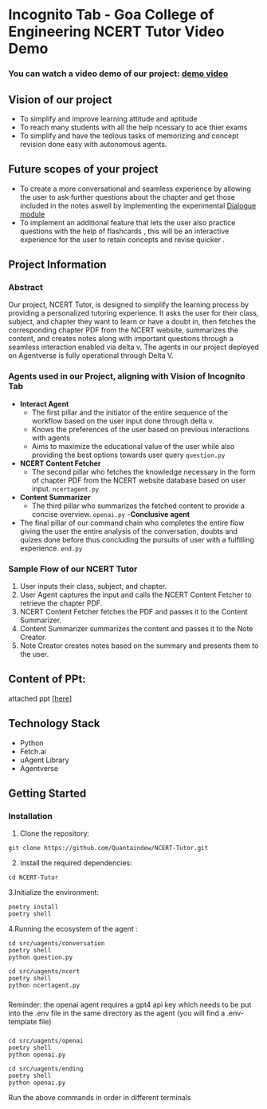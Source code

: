 
# Incognito Tab - Goa College of Engineering NCERT Tutor Video Demo

### You can watch a video demo of our project: [demo video](https://drive.google.com/drive/folders/175eGJjyQfFjJ36Qk0ACPx_CXWFQbdVnE?usp=drive_link)

## Vision of our project
- To simplify and improve learning attitude and aptitude
- To reach many students with all the help ncessary to ace thier exams
- To simplify and have the tedious tasks of memorizing and concept revision done easy with autonomous agents.

## Future scopes of your project
- To create a more conversational and seamless experience  by allowing the user to ask further questions about the chapter and get those included in the notes aswell by implementing the experimental [Dialogue module](https://github.com/Quantaindew/uAgents/blob/main/integrations/fetch-ai-engine/src/ai_engine/chitchat.py)
- To implement an additional feature that lets the user also practice questions with the help of flashcards , this will be an interactive experience   for the user to retain concepts and revise quicker .



  

## Project Information

### Abstract
Our project, NCERT Tutor, is designed to simplify the learning process by providing a personalized tutoring experience. It asks the user for their class, subject, and chapter they want to learn or have a doubt in, then fetches the corresponding chapter PDF from the NCERT website, summarizes the content, and creates notes along with important questions through a seamless interaction enabled via delta v. The agents in our project deployed on Agentverse is fully operational through Delta V.

### Agents used in our Project, aligning with Vision of Incognito Tab
- **Interact Agent**
  - The first pillar and the initiator of the entire sequence of the workflow based on the user input done through delta v.
  - Knows the preferences of the user based on previous interactions with agents
  - Aims to maximize the educational value of the user while also providing the best options towards user query
``question.py``
- **NCERT Content Fetcher**
  - The second pillar who fetches the knowledge necessary in the form of chapter PDF from the NCERT website database based on user input.
``ncertagent.py``
- **Content Summarizer**
  - The third pillar who summarizes the fetched content to provide a concise overview.
``openai.py``
-**Conclusive agent**
- The final pillar of our command chain who completes the entire flow giving the user the entire analysis of the conversation, doubts and quizes done before thus concluding the pursuits of user with a fulfilling experience.
``end.py``

### Sample Flow of our NCERT Tutor
1. User inputs their class, subject, and chapter.
2. User Agent captures the input and calls the NCERT Content Fetcher to retrieve the chapter PDF.
3. NCERT Content Fetcher fetches the PDF and passes it to the Content Summarizer.
4. Content Summarizer summarizes the content and passes it to the Note Creator.
5. Note Creator creates notes based on the summary and presents them to the user.

## Content of PPt:
attached ppt [[here](https://drive.google.com/file/d/1iGu_jOVT7fEgck_SGkd_uoLkFQtYrsbZ/view?usp=sharing)] 



## Technology Stack
- Python
- Fetch.ai
- uAgent Library
- Agentverse

## Getting Started

### Installation
1. Clone the repository:

```
git clone https://github.com/Quantaindew/NCERT-Tutor.git
```

2. Install the required dependencies:
```
cd NCERT-Tutor
```

3.Initialize the environment:

```
poetry install
poetry shell
```
4.Running the ecosystem of the agent :

```
cd src/uagents/conversation
poetry shell
python question.py
```

```
cd src/uagents/ncert
poetry shell
python ncertagent.py
```
###
Reminder: the openai agent requires a gpt4 api key which needs to be put into the .env file in the same directory as the agent (you will find a .env-template file)
###
```
cd src/uagents/openai
poetry shell
python openai.py 
```

```
cd src/uagents/ending
poetry shell
python openai.py 
```

Run the above commands in order in different terminals
